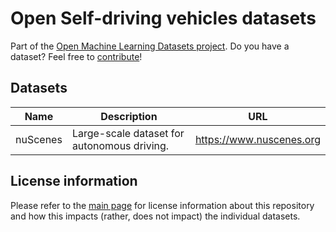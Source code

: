 # Open Self-driving vehicles datasets
Part of the [Open Machine Learning Datasets project](https://github.com/christianversloot/open-machine-learning-datasets/blob/master/README.md). Do you have a dataset? Feel free to [contribute](https://github.com/christianversloot/open-machine-learning-datasets/blob/master/README.md)!

## Datasets
| Name | Description | URL |
| ---- | ----------- | --- |
| nuScenes | Large-scale dataset for autonomous driving. | https://www.nuscenes.org |

## License information
Please refer to the [main page](https://github.com/christianversloot/open-machine-learning-datasets/blob/master/README.md) for license information about this repository and how this impacts (rather, does not impact) the individual datasets.